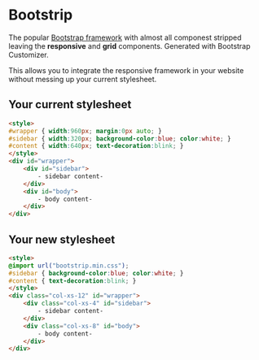 # Bootstrip

The popular [Bootstrap framework](https://github.com/twbs/bootstrap) with almost all componest stripped leaving the **responsive** and **grid** components. Generated with Bootstrap Customizer. 

This allows you to integrate the responsive framework in your website without messing up your current stylesheet.

## Your current stylesheet
````HTML
<style>
#wrapper { width:960px; margin:0px auto; }
#sidebar { width:320px; background-color:blue; color:white; }
#content { width:640px; text-decoration:blink; }
</style>
<div id="wrapper">
    <div id="sidebar">
        - sidebar content-
    </div>
    <div id="body">
        - body content-
    </div>
</div>
````
## Your new stylesheet
````HTML
<style>
@import url("bootstrip.min.css");
#sidebar { background-color:blue; color:white; }
#content { text-decoration:blink; }
</style>
<div class="col-xs-12" id="wrapper">
    <div class="col-xs-4" id="sidebar">
        - sidebar content-
    </div>
    <div class="col-xs-8" id="body">
        - body content-
    </div>
</div>
````
